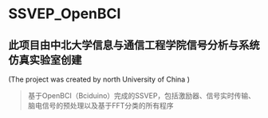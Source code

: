 # SSVEP_OpenBCI
## 此项目由中北大学信息与通信工程学院信号分析与系统仿真实验室创建
(The project was created by north University of China )  
> 基于OpenBCI（Bciduino）完成的SSVEP，包括激励器、信号实时传输、脑电信号的预处理以及基于FFT分类的所有程序  
>  
>  


